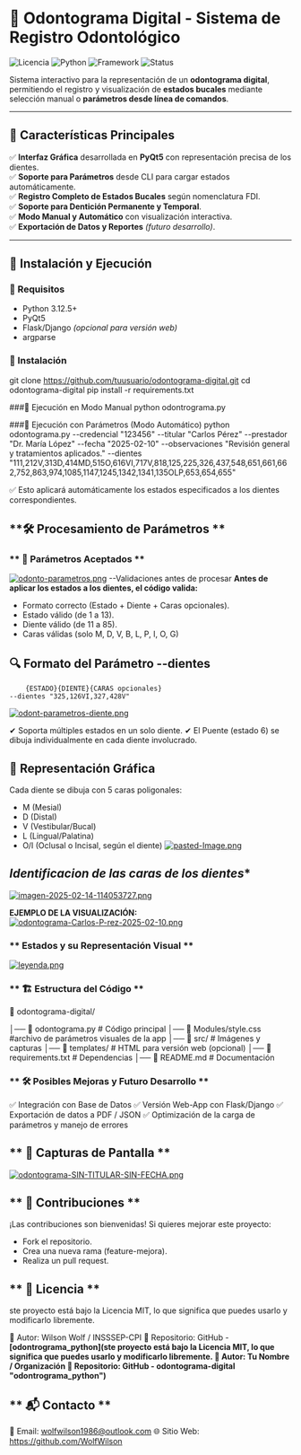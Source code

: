 # 🦷 Odontograma Digital - Sistema de Registro Odontológico

![Licencia](https://img.shields.io/badge/Licencia-MIT-green.svg) ![Python](https://img.shields.io/badge/Python-3.12%2B-blue.svg) ![Framework](https://img.shields.io/badge/Framework-PyQt5-orange.svg) ![Status](https://img.shields.io/badge/Estado-Estable-success.svg)

Sistema interactivo para la representación de un **odontograma digital**, permitiendo el registro y visualización de **estados bucales** mediante selección manual o **parámetros desde línea de comandos**.

---
## 📌 **Características Principales**
✅ **Interfaz Gráfica** desarrollada en **PyQt5** con representación precisa de los dientes.  
✅ **Soporte para Parámetros** desde CLI para cargar estados automáticamente.  
✅ **Registro Completo de Estados Bucales** según nomenclatura FDI.  
✅ **Soporte para Dentición Permanente y Temporal**.  
✅ **Modo Manual y Automático** con visualización interactiva.  
✅ **Exportación de Datos y Reportes** *(futuro desarrollo)*.  

---

## 🚀 **Instalación y Ejecución**
### **🔹 Requisitos**
- Python 3.12.5+
- PyQt5
- Flask/Django *(opcional para versión web)*
- argparse

### **🔹 Instalación**

git clone https://github.com/tuusuario/odontograma-digital.git
cd odontograma-digital
pip install -r requirements.txt

###🔹 Ejecución en Modo Manual
    python odontrograma.py

###🔹 Ejecución con Parámetros (Modo Automático)
    python odontograma.py --credencial "123456" --titular "Carlos Pérez" --prestador "Dr. María López" --fecha "2025-02-10" --observaciones "Revisión general y tratamientos aplicados." --dientes "111,212V,313D,414MD,515O,616VI,717V,818,125,225,326,437,548,651,661,662,752,863,974,1085,1147,1245,1342,1341,135OLP,653,654,655"

✅ Esto aplicará automáticamente los estados especificados a los dientes correspondientes.

## **🛠 Procesamiento de Parámetros **
### ** 📌 Parámetros Aceptados **

[![odonto-parametros.png](https://i.postimg.cc/J46VzcLG/odonto-parametros.png)](https://postimg.cc/PPwF6DNj)
--Validaciones antes de procesar
**Antes de aplicar los estados a los dientes, el código valida:**
- Formato correcto (Estado + Diente + Caras opcionales).
- Estado válido (de 1 a 13).
- Diente válido (de 11 a 85).
- Caras válidas (solo M, D, V, B, L, P, I, O, G)

## **🔍 Formato del Parámetro --dientes**
        {ESTADO}{DIENTE}{CARAS opcionales}
    --dientes "325,126VI,327,428V"
[![odont-parametros-diente.png](https://i.postimg.cc/GpnMLHH4/odont-parametros-diente.png)](https://postimg.cc/4Ywvw4vG)

✔ Soporta múltiples estados en un solo diente.
✔ El Puente (estado 6) se dibuja individualmente en cada diente involucrado.

## **🎨 Representación Gráfica**
Cada diente se dibuja con 5 caras poligonales:

- M (Mesial)
- D (Distal)
- V (Vestibular/Bucal)
- L (Lingual/Palatina)
- O/I (Oclusal o Incisal, según el diente)
[![pasted-Image.png](https://i.postimg.cc/pTSv1fL9/pasted-Image.png)](https://postimg.cc/KktC1gLF)

## *Identificacion de las caras de los dientes**

[![imagen-2025-02-14-114053727.png](https://i.postimg.cc/c4nx2bYd/imagen-2025-02-14-114053727.png)](https://postimg.cc/2VCNBT2t)

**EJEMPLO DE LA VISUALIZACIÓN:**
[![odontograma-Carlos-P-rez-2025-02-10.png](https://i.postimg.cc/g2FyR1d5/odontograma-Carlos-P-rez-2025-02-10.png)](https://postimg.cc/PPy8n3Cz)

### ** Estados y su Representación Visual **
[![leyenda.png](https://i.postimg.cc/YqgnJ6C5/leyenda.png)](https://postimg.cc/zVzFhRW7)

### ** 🏗 Estructura del Código **

📂 odontograma-digital/

│── 📄 odontograma.py  # Código principal
│── 📂 Modules/style.css #archivo de parámetros visuales de la app
│── 📂 src/  # Imágenes y capturas
│── 📂 templates/  # HTML para versión web (opcional)
│── 📄 requirements.txt  # Dependencias
│── 📄 README.md  # Documentación

### ** 🛠 Posibles Mejoras y Futuro Desarrollo **

✅ Integración con Base de Datos
✅ Versión Web-App con Flask/Django
✅ Exportación de datos a PDF / JSON
✅ Optimización de la carga de parámetros y manejo de errores

## ** 📸 Capturas de Pantalla **

[![odontograma-SIN-TITULAR-SIN-FECHA.png](https://i.postimg.cc/xdgLwCHD/odontograma-SIN-TITULAR-SIN-FECHA.png)](https://postimg.cc/5HYHvfnn)

## ** 🤝 Contribuciones **

¡Las contribuciones son bienvenidas!
Si quieres mejorar este proyecto:

- Fork el repositorio.
- Crea una nueva rama (feature-mejora).
- Realiza un pull request.

## ** 📜 Licencia **

ste proyecto está bajo la Licencia MIT, lo que significa que puedes usarlo y modificarlo libremente.

📌 Autor: Wilson Wolf / INSSSEP-CPI
📌 Repositorio: GitHub - **[odontrograma_python](ste proyecto está bajo la Licencia MIT, lo que significa que puedes usarlo y modificarlo libremente.  📌 Autor: Tu Nombre / Organización 📌 Repositorio: GitHub - odontograma-digital "odontrograma_python")**

## ** 📬 Contacto **
📧 Email: wolfwilson1986@outlook.com
🌐 Sitio Web: https://github.com/WolfWilson


